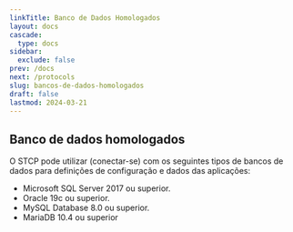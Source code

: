 ```yaml
---
linkTitle: Banco de Dados Homologados
layout: docs
cascade:
  type: docs
sidebar:
  exclude: false
prev: /docs
next: /protocols
slug: bancos-de-dados-homologados
draft: false
lastmod: 2024-03-21
---
```

## Banco de dados homologados

O STCP pode utilizar (conectar-se) com os seguintes tipos de bancos de dados para definições de configuração e dados das aplicações:

* Microsoft SQL Server 2017 ou superior.
* Oracle 19c ou superior.
* MySQL Database 8.0 ou superior.
* MariaDB 10.4 ou superior


